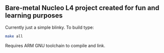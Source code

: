 ## Bare-metal Nucleo L4 project created for fun and learning purposes

Currently just a simple blinky. To build type:
```bash
make all
```
Requires ARM GNU toolchain to compile and link.
